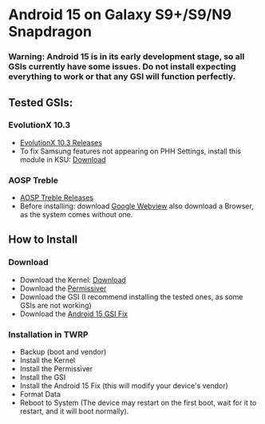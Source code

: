 # Android 15 on Galaxy S9+/S9/N9 Snapdragon

### Warning: Android 15 is in its early development stage, so all GSIs currently have some issues. Do not install expecting everything to work or that any GSI will function perfectly.

## Tested GSIs:

### EvolutionX 10.3
- [EvolutionX 10.3 Releases](https://github.com/mytja/treble_evo/releases)
- To fix Samsung features not appearing on PHH Settings, install this module in KSU: [Download](https://github.com/Andrey0800770/kernel-build/raw/refs/heads/main/TrebleGSIProps_1.1.zip)

### AOSP Treble
- [AOSP Treble Releases](https://github.com/TrebleDroid/treble_experimentations/releases)
- Before installing: download [Google Webview](https://www.apkmirror.com/apk/google-inc/android-system-webview/android-system-webview-132-0-6834-165-release/android-system-webview-132-0-6834-165-androi...) also download a Browser, as the system comes without one. 

## How to Install

### Download
- Download the Kernel: [Download](https://github.com/Andrey0800770/samsung_sdm845-kernel/releases)
- Download the [Permissiver](https://sourceforge.net/projects/sgsi137/files/Permissiver%20v5.zip/download)
- Download the GSI (I recommend installing the tested ones, as some GSIs are not working)
- Download the [Android 15 GSI Fix](https://github.com/Andrey0800770/kernel-build/raw/refs/heads/main/Android-15-GSI-Fix.zip)


### Installation in TWRP
- Backup (boot and vendor)
- Install the Kernel
- Install the Permissiver
- Install the GSI
- Install the Android 15 Fix (this will modify your device's vendor)
- Format Data
- Reboot to System (The device may restart on the first boot, wait for it to restart, and it will boot normally).
